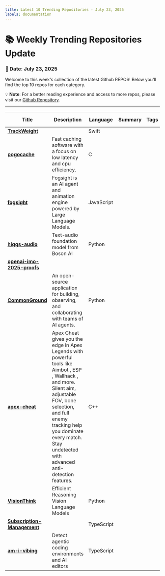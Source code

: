 ```yaml
---
title: Latest 10 Trending Repositories - July 23, 2025
labels: documentation
---
```

# 📚 Weekly Trending Repositories Update

### 📅 Date: July 23, 2025

Welcome to this week's collection of the latest Github REPOS! Below you'll find the top 10 repos for each category.

💡 **Note**: For a better reading experience and access to more repos, please visit our [Github Repository](https://github.com/marc-ko/daily-trending-repo).

---

| **Title** | **Description** | **Language** | **Summary** | **Tags** | **Stars Count** |
| --- | --- | --- | --- | --- | --- |
| **[TrackWeight](https://github.com/KrishKrosh/TrackWeight)** |  | Swift |  |  | 2594 |
| **[pogocache](https://github.com/tidwall/pogocache)** | Fast caching software with a focus on low latency and cpu efficiency. | C |  |  | 539 |
| **[fogsight](https://github.com/fogsightai/fogsight)** | Fogsight is an AI agent and animation engine powered by Large Language Models. | JavaScript |  |  | 513 |
| **[higgs-audio](https://github.com/boson-ai/higgs-audio)** | Text-audio foundation model from Boson AI | Python |  |  | 433 |
| **[openai-imo-2025-proofs](https://github.com/aw31/openai-imo-2025-proofs)** |  |  |  |  | 427 |
| **[CommonGround](https://github.com/Intelligent-Internet/CommonGround)** | An open-source application for building, observing, and collaborating with teams of AI agents. | Python |  |  | 320 |
| **[apex-cheat](https://github.com/lzrrtcyldruklnvo/apex-cheat)** | Apex Cheat gives you the edge in Apex Legends with powerful tools like Aimbot , ESP , Wallhack , and more. Silent aim, adjustable FOV, bone selection, and full enemy tracking help you dominate every match. Stay undetected with advanced anti-detection features. | C++ |  |  | 295 |
| **[VisionThink](https://github.com/dvlab-research/VisionThink)** | Efficient Reasoning Vision Language Models | Python |  |  | 287 |
| **[Subscription-Management](https://github.com/huhusmang/Subscription-Management)** |  | TypeScript |  |  | 273 |
| **[am-i-vibing](https://github.com/ascorbic/am-i-vibing)** | Detect agentic coding environments and AI editors | TypeScript |  |  | 273 |

